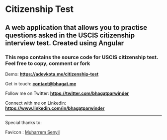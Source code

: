 # Citizenship Test

## A web application that allows you to practise questions asked in the USCIS citizenship interview test. Created using Angular

### This repo contains the source code for USCIS citizenship test. Feel free to copy, comment or fork

Demo: **https://adevkota.me/citizenship-test**

Get in touch: **contact@bhagat.me**

Follow me on Twitter: **https://twitter.com/bhagatparwinder**

Connect with me on Linkedin: **https://www.linkedin.com/in/bhagatparwinder**

---

Special thanks to:

Favicon : [Muharrem Senyil](https://dribbble.com/msenyil)
